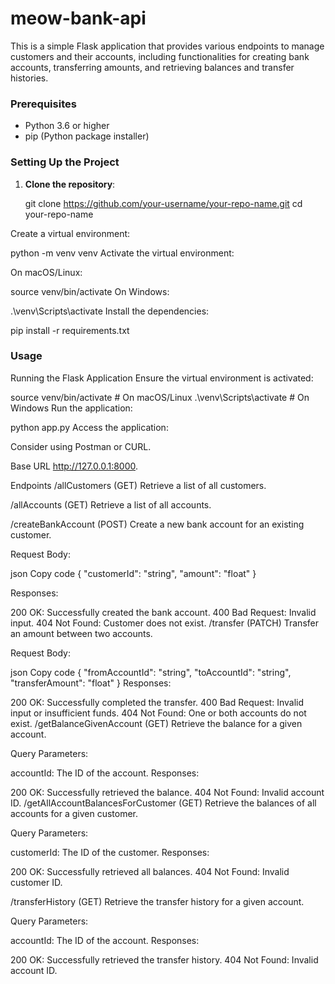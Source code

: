 # meow-bank-api

This is a simple Flask application that provides various endpoints to manage customers and their accounts, including functionalities for creating bank accounts, transferring amounts, and retrieving balances and transfer histories.

### Prerequisites

-   Python 3.6 or higher
-   pip (Python package installer)

### Setting Up the Project

1. **Clone the repository**:

    git clone https://github.com/your-username/your-repo-name.git
    cd your-repo-name

Create a virtual environment:

python -m venv venv
Activate the virtual environment:

On macOS/Linux:

source venv/bin/activate
On Windows:

.\venv\Scripts\activate
Install the dependencies:

pip install -r requirements.txt

### Usage

Running the Flask Application
Ensure the virtual environment is activated:

source venv/bin/activate # On macOS/Linux
.\venv\Scripts\activate # On Windows
Run the application:

python app.py
Access the application:

Consider using Postman or CURL.

Base URL
http://127.0.0.1:8000.

Endpoints
/allCustomers (GET)
Retrieve a list of all customers.

/allAccounts (GET)
Retrieve a list of all accounts.

/createBankAccount (POST)
Create a new bank account for an existing customer.

Request Body:

json
Copy code
{
"customerId": "string",
"amount": "float"
}

Responses:

200 OK: Successfully created the bank account.
400 Bad Request: Invalid input.
404 Not Found: Customer does not exist.
/transfer (PATCH)
Transfer an amount between two accounts.

Request Body:

json
Copy code
{
"fromAccountId": "string",
"toAccountId": "string",
"transferAmount": "float"
}
Responses:

200 OK: Successfully completed the transfer.
400 Bad Request: Invalid input or insufficient funds.
404 Not Found: One or both accounts do not exist.
/getBalanceGivenAccount (GET)
Retrieve the balance for a given account.

Query Parameters:

accountId: The ID of the account.
Responses:

200 OK: Successfully retrieved the balance.
404 Not Found: Invalid account ID.
/getAllAccountBalancesForCustomer (GET)
Retrieve the balances of all accounts for a given customer.

Query Parameters:

customerId: The ID of the customer.
Responses:

200 OK: Successfully retrieved all balances.
404 Not Found: Invalid customer ID.

/transferHistory (GET)
Retrieve the transfer history for a given account.

Query Parameters:

accountId: The ID of the account.
Responses:

200 OK: Successfully retrieved the transfer history.
404 Not Found: Invalid account ID.
